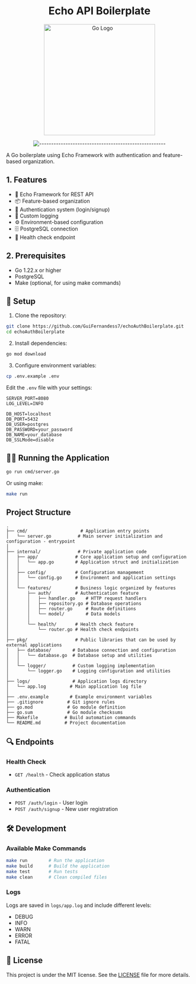 # <div align="center">Echo API Boilerplate</div>


<div align="center">

<img src="https://github.com/user-attachments/assets/254ffdcc-aa19-4fb4-bf83-a02533c1484c" width="300" alt="Go Logo">


![-----------------------------------------------------](https://raw.githubusercontent.com/andreasbm/readme/master/assets/lines/rainbow.png)

</div>

A Go boilerplate using Echo Framework with authentication and feature-based organization.

## 1. Features

- 🚀 Echo Framework for REST API
- 📦 Feature-based organization
- 🔐 Authentication system (login/signup)
- 📝 Custom logging
- ⚙️ Environment-based configuration
- 🗄️ PostgreSQL connection
- 🏥 Health check endpoint

## 2. Prerequisites

- Go 1.22.x or higher
- PostgreSQL
- Make (optional, for using make commands)

## 🔧 Setup

1. Clone the repository:
```bash
git clone https://github.com/GuiFernandess7/echoAuthBoilerplate.git
cd echoAuthBoilerplate
```

2. Install dependencies:
```bash
go mod download
```

3. Configure environment variables:
```bash
cp .env.example .env
```

Edit the `.env` file with your settings:
```env
SERVER_PORT=8080
LOG_LEVEL=INFO

DB_HOST=localhost
DB_PORT=5432
DB_USER=postgres
DB_PASSWORD=your_password
DB_NAME=your_database
DB_SSLMode=disable
```

## 🏃‍♂️ Running the Application

```bash
go run cmd/server.go
```

Or using make:
```bash
make run
```

## Project Structure

```
.
├── cmd/                    # Application entry points
│   └── server.go          # Main server initialization and configuration - entrypoint
│
├── internal/              # Private application code
│   ├── app/              # Core application setup and configuration
│   │   └── app.go        # Application struct and initialization
│   │
│   ├── config/           # Configuration management
│   │   └── config.go     # Environment and application settings
│   │
│   └── features/         # Business logic organized by features
│       ├── auth/         # Authentication feature
│       │   ├── handler.go    # HTTP request handlers
│       │   ├── repository.go # Database operations
│       │   ├── router.go     # Route definitions
│       │   └── model/        # Data models
│       │
│       └── health/       # Health check feature
│           └── router.go # Health check endpoints
│
├── pkg/                  # Public libraries that can be used by external applications
│   ├── database/        # Database connection and configuration
│   │   └── database.go  # Database setup and utilities
│   │
│   └── logger/          # Custom logging implementation
│       └── logger.go    # Logging configuration and utilities
│
├── logs/                # Application logs directory
│   └── app.log         # Main application log file
│
├── .env.example        # Example environment variables
├── .gitignore         # Git ignore rules
├── go.mod             # Go module definition
├── go.sum             # Go module checksums
├── Makefile          # Build automation commands
└── README.md         # Project documentation
```

## 🔍 Endpoints

### Health Check
- `GET /health` - Check application status

### Authentication
- `POST /auth/login` - User login
- `POST /auth/signup` - New user registration

## 🛠️ Development

### Available Make Commands

```bash
make run        # Run the application
make build      # Build the application
make test       # Run tests
make clean      # Clean compiled files
```

### Logs

Logs are saved in `logs/app.log` and include different levels:
- DEBUG
- INFO
- WARN
- ERROR
- FATAL

## 📝 License

This project is under the MIT license. See the [LICENSE](LICENSE) file for more details.
